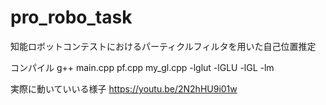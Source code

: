 # pro_robo_task

知能ロボットコンテストにおけるパーティクルフィルタを用いた自己位置推定

コンパイル
g++ main.cpp pf.cpp my_gl.cpp -lglut -lGLU -lGL -lm

実際に動いていいる様子
https://youtu.be/2N2hHU9i01w
